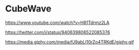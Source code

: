 # CubeWave
https://www.youtube.com/watch?v=H81Tdrmz2LA

https://twitter.com/i/status/940639806522085376

https://media.giphy.com/media/fJ9abLI10rZo4TRKdE/giphy.gif